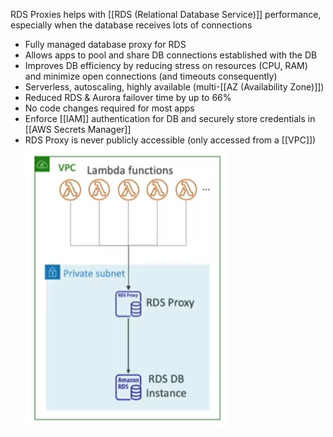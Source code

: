 RDS Proxies helps with [[RDS (Relational Database Service)]] performance, especially when the database receives lots of connections

- Fully managed database proxy for RDS
- Allows apps to pool and share DB connections established with the DB
- Improves DB efficiency by reducing stress on resources (CPU, RAM) and minimize open connections (and timeouts consequently)
- Serverless, autoscaling, highly available (multi-[[AZ (Availability Zone)]])
- Reduced RDS & Aurora failover time by up to 66%
- No code changes required for most apps
- Enforce [[IAM]] authentication for DB and securely store credentials in [[AWS Secrets Manager]]
- RDS Proxy is never publicly accessible (only accessed from a [[VPC]])
![RDS_proxy.png](./Images/RDS_proxy.png)